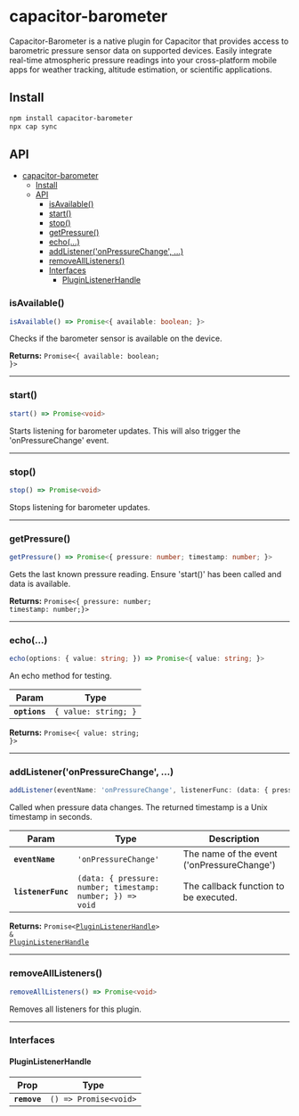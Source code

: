 # capacitor-barometer

Capacitor-Barometer is a native plugin for Capacitor that provides access to barometric pressure sensor data on supported devices. Easily integrate real-time atmospheric pressure readings into your cross-platform mobile apps for weather tracking, altitude estimation, or scientific applications.

## Install

```bash
npm install capacitor-barometer
npx cap sync
```

## API

<docgen-index>

- [capacitor-barometer](#capacitor-barometer)
  - [Install](#install)
  - [API](#api)
    - [isAvailable()](#isavailable)
    - [start()](#start)
    - [stop()](#stop)
    - [getPressure()](#getpressure)
    - [echo(...)](#echo)
    - [addListener('onPressureChange', ...)](#addlisteneronpressurechange-)
    - [removeAllListeners()](#removealllisteners)
    - [Interfaces](#interfaces)
      - [PluginListenerHandle](#pluginlistenerhandle)

</docgen-index>

<docgen-api>
<!--Update the source file JSDoc comments and rerun docgen to update the docs below-->

### isAvailable()

```typescript
isAvailable() => Promise<{ available: boolean; }>
```

Checks if the barometer sensor is available on the device.

**Returns:** <code>Promise&lt;{ available: boolean; }&gt;</code>

--------------------


### start()

```typescript
start() => Promise<void>
```

Starts listening for barometer updates.
This will also trigger the 'onPressureChange' event.

--------------------


### stop()

```typescript
stop() => Promise<void>
```

Stops listening for barometer updates.

--------------------


### getPressure()

```typescript
getPressure() => Promise<{ pressure: number; timestamp: number; }>
```

Gets the last known pressure reading.
Ensure 'start()' has been called and data is available.

**Returns:** <code>Promise&lt;{ pressure: number;  timestamp: number;}&gt;</code>

--------------------


### echo(...)

```typescript
echo(options: { value: string; }) => Promise<{ value: string; }>
```

An echo method for testing.

| Param         | Type                            |
| ------------- | ------------------------------- |
| **`options`** | <code>{ value: string; }</code> |

**Returns:** <code>Promise&lt;{ value: string; }&gt;</code>

--------------------


### addListener('onPressureChange', ...)

```typescript
addListener(eventName: 'onPressureChange', listenerFunc: (data: { pressure: number; timestamp: number; }) => void) => Promise<PluginListenerHandle> & PluginListenerHandle
```

Called when pressure data changes. The returned timestamp is a Unix timestamp in seconds.


| Param              | Type                                                                     | Description                                |
| ------------------ | ------------------------------------------------------------------------ | ------------------------------------------ |
| **`eventName`**    | <code>'onPressureChange'</code>                                          | The name of the event ('onPressureChange') |
| **`listenerFunc`** | <code>(data: { pressure: number; timestamp: number; }) =&gt; void</code> | The callback function to be executed.      |

**Returns:** <code>Promise&lt;<a href="#pluginlistenerhandle">PluginListenerHandle</a>&gt; & <a href="#pluginlistenerhandle">PluginListenerHandle</a></code>


--------------------


### removeAllListeners()

```typescript
removeAllListeners() => Promise<void>
```

Removes all listeners for this plugin.

--------------------


### Interfaces


#### PluginListenerHandle

| Prop         | Type                                      |
| ------------ | ----------------------------------------- |
| **`remove`** | <code>() =&gt; Promise&lt;void&gt;</code> |

</docgen-api>
